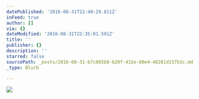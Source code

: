 ```yaml
---
datePublished: '2016-08-31T22:40:29.811Z'
inFeed: true
author: []
via: {}
dateModified: '2016-08-31T22:35:01.591Z'
title: ''
publisher: {}
description: ''
starred: false
sourcePath: _posts/2016-08-31-b7c085b8-b20f-432e-80e4-48281d157b3c.md
_type: Blurb

---
```

![](https://the-grid-user-content.s3-us-west-2.amazonaws.com/20c16ab2-3970-4ebd-848f-c378e7b06815.jpg)